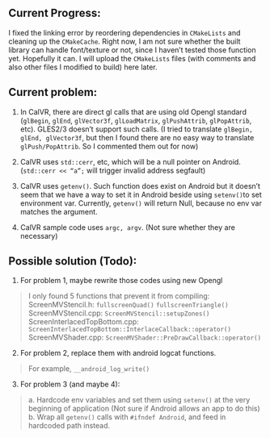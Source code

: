 ## Current Progress:
I fixed the linking error by reordering dependencies in `CMakeLists` and cleaning up the `CMakeCache`.
Right now, I am not sure whether the built library can handle font/texture or not, since I haven’t tested those function yet. Hopefully it can.
I will upload the `CMakeLists` files (with comments and also other files I modified to build) here later.
## Current problem:
1. In CalVR, there are direct gl calls that are using old Opengl standard (`glBegin`, `glEnd`, `glVector3f`, `glLoadMatrix`, `glPushAttrib`, `glPopAttrib`, etc). 
GLES2/3 doesn’t support such calls. (I tried to translate `glBegin, glEnd, glVector3f`, but then I found there are no easy way to translate `glPush/PopAttrib`. So I commented them out for now)

2.  CalVR uses `std::cerr`, etc, which will be a null pointer on Android. (`std::cerr << “a”;` will trigger invalid address segfault)

3.  CalVR uses `getenv()`. Such function does exist on Android but it doesn’t seem that we have a way to set it in Android beside using `setenv()`to set environment var. Currently, `getenv()` will return Null, because no env var matches the argument.

4. CalVR sample code uses `argc, argv`. (Not sure whether they are necessary)

## Possible solution (Todo):

1. For problem 1, maybe rewrite those codes using new Opengl
>I only found 5 functions that prevent it from compiling:
>ScreenMVStencil.h:
> `fullscreenQuad()`
> `fullscreenTriangle()`
> ScreenMVStencil.cpp: 
> `ScreenMVStencil::setupZones()`
> ScreenInterlacedTopBottom.cpp:
> `ScreenInterlacedTopBottom::InterlaceCallback::operator()`
> ScreenMVShader.cpp: 
> `ScreenMVShader::PreDrawCallback::operator()`

2. For problem 2, replace them with android logcat functions.
> For example, `__android_log_write()`

3. For problem 3 (and maybe 4):
>a. Hardcode env variables and set them using `setenv()` at the very beginning of application (Not sure if Android allows an app to do this)
>b. Wrap all `getenv()` calls with `#ifndef Android`, and feed in hardcoded path instead.